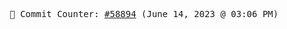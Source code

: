 <p align="center">
    <samp>
        📮 Commit Counter: <a href="https://github.com/Javascript-void0/Javascript-void0/commits/main">#58894</a> (June 14, 2023 @ 03:06 PM)
    </samp>
</p>